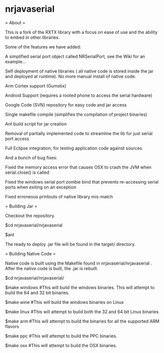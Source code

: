 nrjavaserial
============

= About = 

This is a fork of the RXTX library with a focus on ease of use and the ability to embed in other libraries. 

Some of the features we have added:

A simplified serial port object called NRSerialPort, see the Wiki for an example...

Self deployment of native libraries ( all native code is stored inside the jar and deployed at runtime). No more manual install of native code.

Arm Cortex support (Gumstix)

Android Support (requires a rooted phone to access the serial hardware)

Google Code (SVN) repository for easy code and jar access

Single makefile compile (simplifies the compilation of project binaries)

Ant build script for jar creation

Removal of partially implemented code to streamline the lib for just serial port access

Full Eclipse integration, for testing application code against sources.

And a bunch of bug fixes:

Fixed the memory access error that causes OSX to crash the JVM when serial.close() is called

Fixed the windows serial port zombie bind that prevents re-accessing serial ports when exiting on an exception

Fixed erroneous printouts of native library mis-match

= Building Jar =

Checkout the repository.

$cd nrjavaserial/nrjavaserial

$ant

The ready to deploy .jar file will be found in the target/ directory. 

= Building Native Code = 

Native code is built using the Makefile found in nrjavaserial/nrjavaserial . After the native code is built, the .jar is rebuilt. 

$cd nrjavaserial/nrjavaserial/

$make windows #This will build the windows binaries. This will attempt to build the 64 and 32 bit binaries. 

$make wine #This will build the windows binaries on Linux

$make linux #This will attempt to build both the 32 and 64 bit Linux binaries

$make arm #This will attempt to build the binaries for all the supported ARM flavors

$make ppc #This will attempt to build the PPC binaries. 

$make osx #This will attempt to build the OSX binaries. 




